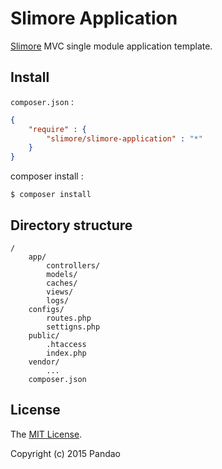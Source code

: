 # Slimore Application

[Slimore](https://github.com/slimore/slimore) MVC single module application template.

## Install

`composer.json` :

```json
{
	"require" : {
		"slimore/slimore-application" : "*"
	}
}
```

composer install :

```shell
$ composer install
```

## Directory structure

	/
		app/
			controllers/
			models/
			caches/
			views/
			logs/
		configs/
			routes.php
			settigns.php
		public/
			.htaccess
			index.php
		vendor/
			...
		composer.json

## License

The [MIT License](https://github.com/slimore/slimore-application/blob/master/LICENSE).

Copyright (c) 2015 Pandao